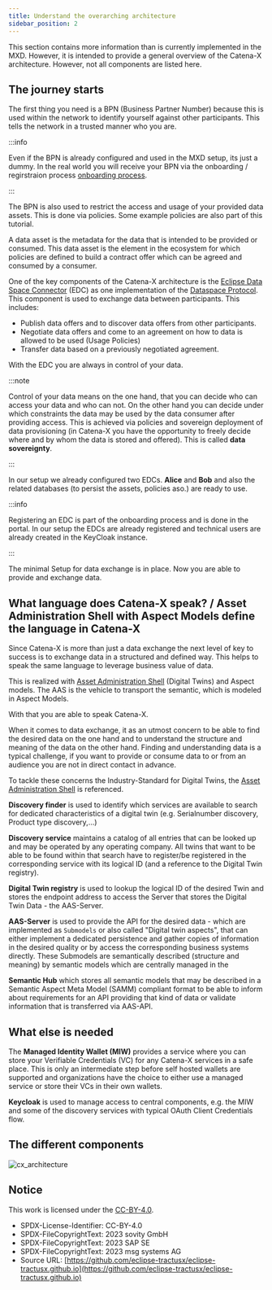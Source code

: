 ```yaml
---
title: Understand the overarching architecture
sidebar_position: 2
---
```


This section contains more information than is currently implemented in the MXD. However, it is intended to provide a general overview of the Catena-X architecture. However, not all components are listed here.

## The journey starts

The first thing you need is a BPN (Business Partner Number) because this is used within the network to identify yourself against other participants. This tells the network in a trusted manner who you are.

:::info

Even if the BPN is already configured and used in the MXD setup, its just a dummy. In the real world you will receive your BPN via the onboarding / regirstraion process [onboarding process](https://catena-x.net/en/catena-x-introduce-implement/onboarding).

:::

The BPN is also used to restrict the access and usage of your provided data assets. This is done via policies. Some example policies are also part of this tutorial.

A data asset is the metadata for the data that is intended to be provided or consumed. This data asset is the element in the ecosystem for which policies are defined to build a contract offer which can be agreed and consumed by a consumer.

One of the key components of the Catena-X architecture is the [Eclipse Data Space Connector](https://github.com/eclipse-tractusx/tractusx-edc) (EDC) as one implementation of the [Dataspace Protocol](https://docs.internationaldataspaces.org/dataspace-protocol/). This component is used to exchange data between participants. This includes:

- Publish data offers and to discover data offers from other participants.
- Negotiate data offers and come to an agreement on how to data is allowed to be used (Usage Policies)
- Transfer data based on a previously negotiated agreement.

With the EDC you are always in control of your data.

:::note

Control of your data means on the one hand, that you can decide who can access your data and who can not. On the other hand you can decide under which constraints the data may be used by the data consumer after providing access. This is achieved via policies and sovereign deployment of data provisioning (in Catena-X you have the opportunity to freely decide where and by whom the data is stored and offered). This is called **data sovereignty**.

:::

In our setup we already configured two EDCs. **Alice** and **Bob** and also the related databases (to persist the assets, policies aso.) are ready to use.

:::info

Registering an EDC is part of the onboarding process and is done in the portal. In our setup the EDCs are already registered and technical users are already created in the KeyCloak instance.

:::

The minimal Setup for data exchange is in place. Now you are able to provide and exchange data.

## What language does Catena-X speak? / Asset Administration Shell with Aspect Models define the language in Catena-X

Since Catena-X is more than just a data exchange the next level of key to success is to exchange data in a structured and defined way. This helps to speak the same language to leverage business value of data.

This is realized with [Asset Administration Shell](https://eclipse-tractusx.github.io) (Digital Twins) and Aspect models. The AAS is the vehicle to transport the semantic, which is modeled in Aspect Models.

With that you are able to speak Catena-X.

When it comes to data exchange, it as an utmost concern to be able to find the desired data on the one hand and to understand the structure and meaning of the data on the other hand.
Finding and understanding data is a typical challenge, if you want to provide or consume data to or from an audience you are not in direct contact in advance.

To tackle these concerns the Industry-Standard for Digital Twins, the [Asset Administration Shell](https://industrialdigitaltwin.org) is referenced.

**Discovery finder** is used to identify which services are available to search for dedicated characteristics of a digital twin (e.g. Serialnumber discovery, Product type discovery,...)

**Discovery service** maintains a catalog of all entries that can be looked up and may be operated by any operating company. All twins that want to be able to be found within that search have to register/be registered in the corresponding service with its logical ID (and a reference to the Digital Twin registry).

**Digital Twin registry** is used to lookup the logical ID of the desired Twin and stores the endpoint address to access the Server that stores the Digital Twin Data - the AAS-Server.

**AAS-Server** is used to provide the API for the desired data - which are implemented as `Submodels` or also called "Digital twin aspects", that can either implement a dedicated persistence and gather copies of information in the desired quality or by access the corresponding business systems directly. These Submodels are semantically described (structure and meaning) by semantic models which are centrally managed in the

**Semantic Hub** which stores all semantic models that may be described in a Semantic Aspect Meta Model (SAMM) compliant format to be able to inform about requirements for an API providing that kind of data or validate information that is transferred via AAS-API.

## What else is needed

The **Managed Identity Wallet (MIW)** provides a service where you can store your Verifiable Credentials (VC) for any Catena-X services in a safe place. This is only an intermediate step before self hosted wallets are supported and organizations have the choice to either use a managed service or store their VCs in their own wallets.

**Keycloak** is used to manage access to central components, e.g. the MIW and some of the discovery services with typical OAuth Client Credentials flow.

## The different components

![cx_architecture](@site/static/img/architecture.drawio.svg)

## Notice

This work is licensed under the [CC-BY-4.0](https://creativecommons.org/licenses/by/4.0/legalcode).

- SPDX-License-Identifier: CC-BY-4.0
- SPDX-FileCopyrightText: 2023 sovity GmbH
- SPDX-FileCopyrightText: 2023 SAP SE
- SPDX-FileCopyrightText: 2023 msg systems AG
- Source URL: [https://github.com/eclipse-tractusx/eclipse-tractusx.github.io](https://github.com/eclipse-tractusx/eclipse-tractusx.github.io)
